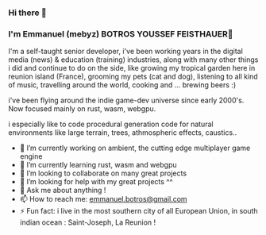 ### Hi there 👋

### I'm Emmanuel (mebyz) BOTROS YOUSSEF FEISTHAUER👋

I'm a self-taught senior developer, i've been working years in the digital media (news) & education (training) industries,
along with many other things i did and continue to do on the side, like growing my tropical garden here in reunion island (France),
grooming my pets (cat and dog), listening to all kind of music, travelling around the world, cooking and ... brewing beers :)

i've been flying around the indie game-dev universe since early 2000's. Now focused mainly on rust, wasm, webgpu.

i especially like to code procedural generation code for natural environments like large terrain, trees, athmospheric effects, caustics..

- 🔭 I’m currently working on ambient, the cutting edge multiplayer game engine
- 🌱 I’m currently learning rust, wasm and webgpu
- 👯 I’m looking to collaborate on many great projects
- 🤔 I’m looking for help with my great projects ^^
- 💬 Ask me about anything !
- 📫 How to reach me: emmanuel.botros@gmail.com
- ⚡ Fun fact: i live in the most southern city of all European Union, in south indian ocean : Saint-Joseph, La Reunion !
